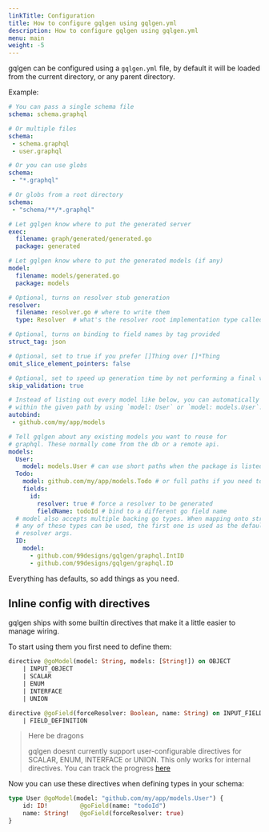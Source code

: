 ```yaml
---
linkTitle: Configuration
title: How to configure gqlgen using gqlgen.yml
description: How to configure gqlgen using gqlgen.yml
menu: main
weight: -5
---
```


gqlgen can be configured using a `gqlgen.yml` file, by default it will be loaded from the current directory, or any parent directory.

Example:

```yml
# You can pass a single schema file
schema: schema.graphql

# Or multiple files
schema:
 - schema.graphql
 - user.graphql

# Or you can use globs
schema:
 - "*.graphql"

# Or globs from a root directory
schema:
 - "schema/**/*.graphql"

# Let gqlgen know where to put the generated server
exec:
  filename: graph/generated/generated.go
  package: generated

# Let gqlgen know where to put the generated models (if any)
model:
  filename: models/generated.go
  package: models

# Optional, turns on resolver stub generation
resolver:
  filename: resolver.go # where to write them
  type: Resolver  # what's the resolver root implementation type called?

# Optional, turns on binding to field names by tag provided
struct_tag: json

# Optional, set to true if you prefer []Thing over []*Thing
omit_slice_element_pointers: false

# Optional, set to speed up generation time by not performing a final validation pass
skip_validation: true

# Instead of listing out every model like below, you can automatically bind to any matching types
# within the given path by using `model: User` or `model: models.User`. EXPERIMENTAL in v0.9.1
autobind:
 - github.com/my/app/models

# Tell gqlgen about any existing models you want to reuse for
# graphql. These normally come from the db or a remote api.
models:
  User:
    model: models.User # can use short paths when the package is listed in autobind
  Todo:
    model: github.com/my/app/models.Todo # or full paths if you need to go elsewhere
    fields:
      id:
        resolver: true # force a resolver to be generated
        fieldName: todoId # bind to a different go field name
  # model also accepts multiple backing go types. When mapping onto structs
  # any of these types can be used, the first one is used as the default for
  # resolver args.
  ID:
    model:
      - github.com/99designs/gqlgen/graphql.IntID
      - github.com/99designs/gqlgen/graphql.ID
```

Everything has defaults, so add things as you need.

## Inline config with directives

gqlgen ships with some builtin directives that make it a little easier to manage wiring.

To start using them you first need to define them:

```graphql
directive @goModel(model: String, models: [String!]) on OBJECT 
    | INPUT_OBJECT 
    | SCALAR 
    | ENUM 
    | INTERFACE 
    | UNION

directive @goField(forceResolver: Boolean, name: String) on INPUT_FIELD_DEFINITION 
    | FIELD_DEFINITION
```

> Here be dragons
>
> gqlgen doesnt currently support user-configurable directives for SCALAR, ENUM, INTERFACE or UNION. This only works
> for internal directives. You can track the progress [here](https://github.com/99designs/gqlgen/issues/760)

Now you can use these directives when defining types in your schema:

```graphql
type User @goModel(model: "github.com/my/app/models.User") {
    id: ID!         @goField(name: "todoId")
    name: String!   @goField(forceResolver: true)
}
```
